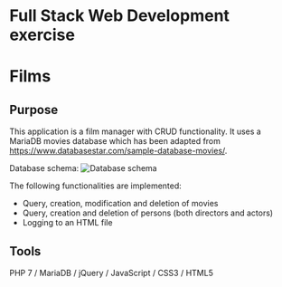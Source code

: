 # Full Stack Web Development exercise
# Films

## Purpose
This application is a film manager with CRUD functionality. It uses a MariaDB movies database which has been adapted from https://www.databasestar.com/sample-database-movies/.

Database schema:
![Database schema](db/films_schema.jpg)

The following functionalities are implemented:
- Query, creation, modification and deletion of movies
- Query, creation and deletion of persons (both directors and actors)
- Logging to an HTML file

## Tools
PHP 7 / MariaDB / jQuery / JavaScript / CSS3 / HTML5